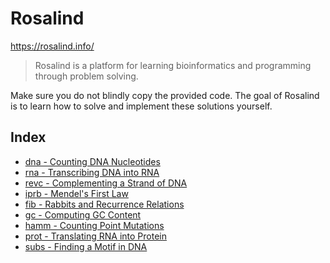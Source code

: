 # Rosalind
https://rosalind.info/

> Rosalind is a platform for learning bioinformatics and programming through problem solving.

Make sure you do not blindly copy the provided code. The goal of Rosalind is to learn how to solve and implement these solutions yourself.
## Index
- [dna - Counting DNA Nucleotides](dna/README.md)
- [rna - Transcribing DNA into RNA](rna/README.md)
- [revc - Complementing a Strand of DNA](revc/README.md)
- [iprb - Mendel's First Law](iprb/README.md)
- [fib - Rabbits and Recurrence Relations](fib/README.md)
- [gc - Computing GC Content](gc/README.md)
- [hamm - Counting Point Mutations](hamm/README.md)
- [prot - Translating RNA into Protein](prot/README.md)
- [subs - Finding a Motif in DNA](subs/README.md)